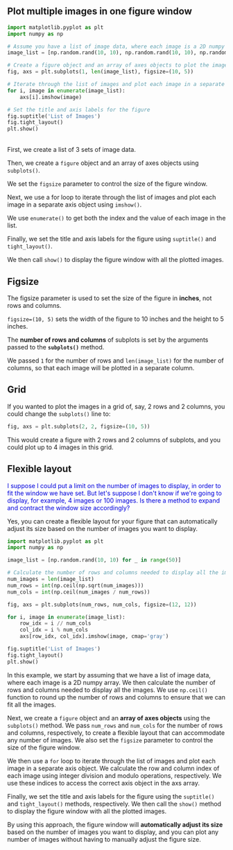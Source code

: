 ## Plot multiple images in one figure window

```python
import matplotlib.pyplot as plt
import numpy as np

# Assume you have a list of image data, where each image is a 2D numpy array
image_list = [np.random.rand(10, 10), np.random.rand(10, 10), np.random.rand(10, 10)]

# Create a figure object and an array of axes objects to plot the images
fig, axs = plt.subplots(1, len(image_list), figsize=(10, 5))

# Iterate through the list of images and plot each image in a separate axis object
for i, image in enumerate(image_list):
    axs[i].imshow(image)

# Set the title and axis labels for the figure
fig.suptitle('List of Images')
fig.tight_layout()
plt.show()
```

<br>
First, we create a list of 3 sets of image data.

Then, we create a `figure` object and an array of axes objects using `subplots()`.

We set the `figsize` parameter to control the size of the figure window.

Next, we use a for loop to iterate through the list of images and plot each image in a separate axis object using `imshow()`.

We use `enumerate()` to get both the index and the value of each image in the list.

Finally, we set the title and axis labels for the figure using `suptitle()` and `tight_layout()`.

We then call `show()` to display the figure window with all the plotted images.

## Figsize

The figsize parameter is used to set the size of the figure in **inches**, not rows and columns.

`figsize=(10, 5)` sets the width of the figure to 10 inches and the height to 5 inches.

The **number of rows and columns** of subplots is set by the arguments passed to the **`subplots()`** method.

We passed `1` for the number of rows and `len(image_list)` for the number of columns, so that each image will be plotted in a separate column.

## Grid

If you wanted to plot the images in a grid of, say, 2 rows and 2 columns, you could change the `subplots()` line to:

```python
fig, axs = plt.subplots(2, 2, figsize=(10, 5))
```

This would create a figure with 2 rows and 2 columns of subplots, and you could plot up to 4 images in this grid.

## Flexible layout

<span style="color:#0000dd;">I suppose I could put a limit on the number of images to display, in order to fit the window we have set.  But let's suppose I don't know if we're going to display, for example, 4 images or 100 images.  Is there a method to expand and contract the window size accordingly?</span>

Yes, you can create a flexible layout for your figure that can automatically adjust its size based on the number of images you want to display.

```python
import matplotlib.pyplot as plt
import numpy as np

image_list = [np.random.rand(10, 10) for _ in range(50)]

# Calculate the number of rows and columns needed to display all the images
num_images = len(image_list)
num_rows = int(np.ceil(np.sqrt(num_images)))
num_cols = int(np.ceil(num_images / num_rows))

fig, axs = plt.subplots(num_rows, num_cols, figsize=(12, 12))

for i, image in enumerate(image_list):
    row_idx = i // num_cols
    col_idx = i % num_cols
    axs[row_idx, col_idx].imshow(image, cmap='gray')

fig.suptitle('List of Images')
fig.tight_layout()
plt.show()
```

In this example, we start by assuming that we have a list of image data, where each image is a 2D numpy array. We then calculate the number of rows and columns needed to display all the images. We use `np.ceil()` function to round up the number of rows and columns to ensure that we can fit all the images.

Next, we create a `figure` object and an **array of axes objects** using the `subplots()` method. We pass `num_rows` and `num_cols` for the number of rows and columns, respectively, to create a flexible layout that can accommodate any number of images. We also set the `figsize` parameter to control the size of the figure window.

We then use a `for` loop to iterate through the list of images and plot each image in a separate axis object. We calculate the row and column index of each image using integer division and modulo operations, respectively. We use these indices to access the correct axis object in the axs array.

Finally, we set the title and axis labels for the figure using the `suptitle()` and `tight_layout()` methods, respectively. We then call the `show()` method to display the figure window with all the plotted images.

By using this approach, the figure window will **automatically adjust its size** based on the number of images you want to display, and you can plot any number of images without having to manually adjust the figure size.

<br>
